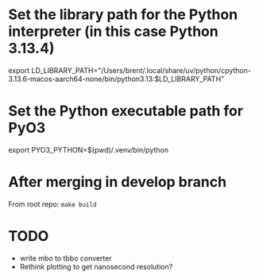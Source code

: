 # Set the library path for the Python interpreter (in this case Python 3.13.4)
export LD_LIBRARY_PATH="/Users/brent/.local/share/uv/python/cpython-3.13.6-macos-aarch64-none/bin/python3.13:$LD_LIBRARY_PATH"

# Set the Python executable path for PyO3
export PYO3_PYTHON=$(pwd)/.venv/bin/python

# After merging in develop branch
From root repo:
`make build`


# TODO
- write mbo to tbbo converter
- Rethink plotting to get nanosecond resolution?